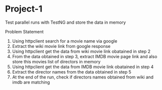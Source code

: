 # Project-1
Test parallel runs with TestNG and store the data in memory

Problem Statement

1. Using httpclient search for a movie name via google
2. Extract the wiki movie link from google response
3. Using httpclient get the data from wiki movie link obatained in step 2
4. From the data obtained in step 3, extract IMDB movie page link and also store this movies list of directors in memory
5. Using httpclient get the data from IMDB movie link obatained in step 4
6. Extract the director names from the data obtained in step 5
7. At the end of the run, check if directors names obtained from wiki and imdb are matching
